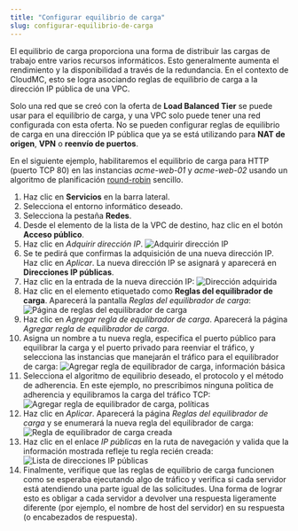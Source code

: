 ```yaml
---
title: "Configurar equilibrio de carga"
slug: configurar-equilibrio-de-carga
---
```



El equilibrio de carga proporciona una forma de distribuir las cargas de trabajo entre varios recursos informáticos. Esto generalmente aumenta el rendimiento y la disponibilidad a través de la redundancia. En el contexto de CloudMC, esto se logra asociando reglas de equilibrio de carga a la dirección IP pública de una VPC.

Solo una red que se creó con la oferta de **Load Balanced Tier** se puede usar para el equilibrio de carga, y una VPC solo puede tener una red configurada con esta oferta. No se pueden configurar reglas de equilibrio de carga en una dirección IP pública que ya se está utilizando para **NAT de origen**, **VPN** o **reenvío de puertos**.

<!-- Can add here an explanation of the algorithms and stickiness methods provided by CloudStack. -->

En el siguiente ejemplo, habilitaremos el equilibrio de carga para HTTP (puerto TCP 80) en las instancias *acme-web-01* y *acme-web-02* usando un algoritmo de planificación [round-robin](https://en.wikipedia.org/wiki/Round-robin_scheduling) sencillo.

1. Haz clic en **Servicios** en la barra lateral.
1. Selecciona el entorno informático deseado.
1. Selecciona la pestaña **Redes**.
1. Desde el elemento de la lista de la VPC de destino, haz clic en el botón **Acceso público**.
1. Haz clic en *Adquirir dirección IP*.
![Adquirir dirección IP](/assets/load-balancing-1-en.png)
1. Se te pedirá que confirmas la adquisición de una nueva dirección IP. Haz clic en *Aplicar*. La nueva dirección IP se asignará y aparecerá en **Direcciones IP públicas**.
1. Haz clic en la entrada de la nueva dirección IP:
![Dirección adquirida](/assets/load-balancing-2-en.png)
1. Haz clic en el elemento etiquetado como **Reglas del equilibrador de carga**. Aparecerá la pantalla *Reglas del equilibrador de carga*:
![Página de reglas del equilibrador de carga](/assets/load-balancing-3-en.png)
1. Haz clic en *Agregar regla de equilibrador de carga*. Aparecerá la página *Agregar regla de equilibrador de carga*.
1. Asigna un nombre a tu nueva regla, especifica el puerto público para equilibrar la carga y el puerto privado para reenviar el tráfico, y selecciona las instancias que manejarán el tráfico para el equilibrador de carga:
![Agregar regla de equilibrador de carga, información básica](/assets/load-balancing-4-en.png)
1. Selecciona el algoritmo de equilibrio deseado, el protocolo y el método de adherencia. En este ejemplo, no prescribimos ninguna política de adherencia y equilibramos la carga del tráfico TCP:
![Agregar regla de equilibrador de carga, políticas](/assets/load-balancing-5-en.png)
1. Haz clic en *Aplicar*. Aparecerá la página *Reglas del equilibrador de carga* y se enumerará la nueva regla del equilibrador de carga:
![Regla de equilibrador de carga creada](/assets/load-balancing-6-en.png)
1. Haz clic en el enlace *IP públicas* en la ruta de navegación y valida que la información mostrada refleje tu regla recién creada:
![Lista de direcciones IP públicas](/assets/load-balancing-7-en.png)
1. Finalmente, verifique que las reglas de equilibrio de carga funcionen como se esperaba ejecutando algo de tráfico y verifica si cada servidor está atendiendo una parte igual de las solicitudes. Una forma de lograr esto es obligar a cada servidor a devolver una respuesta ligeramente diferente (por ejemplo, el nombre de host del servidor) en su respuesta (o encabezados de respuesta).

